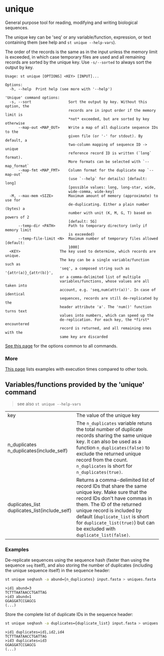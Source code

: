 # unique
General purpose tool for reading, modifying and writing biological sequences.

The unique key can be 'seq' or any variable/function, expression, or
text containing them (see <KEY> help and `st unique --help-vars`).

The order of the records is the same as in the input unless the memory limit
is exceeded, in which case temporary files are used and all remaining records
are sorted by the unique key. Use `-s/--sorted` to always sort the output
by key.


```
Usage: st unique [OPTIONS] <KEY> [INPUT]...

Options:
  -h, --help  Print help (see more with '--help')

'Unique' command options:
  -s, --sort                 Sort the output by key. Without this option, the
                             records are in input order if the memory limit is
                             *not* exceeded, but are sorted by key otherwise
      --map-out <MAP_OUT>    Write a map of all duplicate sequence IDs to the
                             given file (or '-' for stdout). By default, a
                             two-column mapping of sequence ID -> unique
                             reference record ID is written (`long` format).
                             More formats can be selected with `--map_format`
      --map-fmt <MAP_FMT>    Column format for the duplicate map `--map-out`
                             (use `--help` for details) [default: long]
                             [possible values: long, long-star, wide,
                             wide-comma, wide-key]
  -M, --max-mem <SIZE>       Maximum amount of memory (approximate) to use for
                             de-duplicating. Either a plain number (bytes) a
                             number with unit (K, M, G, T) based on powers of 2
                             [default: 5G]
      --temp-dir <PATH>      Path to temporary directory (only if memory limit
                             is exceeded)
      --temp-file-limit <N>  Maximum number of temporary files allowed [default:
                             1000]
  <KEY>                  The key used to determine, which records are unique.
                         The key can be a single variable/function such as
                         'seq', a composed string such as '{attr(a)}_{attr(b)}',
                         or a comma-delimited list of multiple
                         variables/functions, whose values are all taken into
                         account, e.g. 'seq,num(attr(a))'. In case of identical
                         sequences, records are still de-replicated by the
                         header attribute 'a'. The 'num()' function turns text
                         values into numbers, which can speed up the
                         de-replication. For each key, the *first* encountered
                         record is returned, and all remaining ones with the
                         same key are discarded
```
[See this page](opts.md) for the options common to all commands.
### More

[This page](comparison.md#unique) lists examples with execution times compared
to other tools.

## Variables/functions provided by the 'unique' command
> see also `st unique --help-vars`



| | |
|-|-|
| key | The value of the unique key |
| n_duplicates<br />n_duplicates(include_self) | The `n_duplicates` variable retuns the total number of duplicate records sharing the same unique key. It can also be used as a function `n_duplicates(false)` to exclude the returned unique record from the count. `n_duplicates` is short for `n_duplicates(true)`. |
| duplicates_list<br />duplicates_list(include_self) | Returns a comma-delimited list of record IDs that share the same unique key. Make sure that the record IDs don't have commas in them. The ID of the returned unique record is included by default (`duplicate_list` is short for `duplicate_list(true)`) but can be excluded with `duplicate_list(false)`. |

### Examples
De-replicate sequences using the sequence hash (faster than using the sequence `seq` itself), and also storing the number of duplicates (including the unique sequence itself) in the sequence header:
```sh
st unique seqhash -a abund={n_duplicates} input.fasta > uniques.fasta
```
```
>id1 abund=3
TCTTTAATAACCTGATTAG
>id3 abund=1
GGAGGATCCGAGCG
(...)
```
Store the complete list of duplicate IDs in the sequence header:
```sh
st unique seqhash -a duplicates={duplicate_list} input.fasta > uniques.fasta
```
```
>id1 duplicates=id1,id2,id4
TCTTTAATAACCTGATTAG
>id3 duplicates=id3
GGAGGATCCGAGCG
(...)
```
